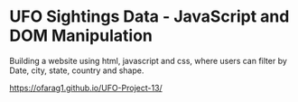 # UFO Sightings Data - JavaScript and DOM Manipulation

Building a website using html, javascript and css, where users can filter by Date, city, state, country	and shape.

https://ofarag1.github.io/UFO-Project-13/
